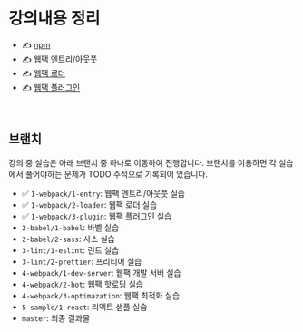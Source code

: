 # 강의내용 정리

- ✍ [npm](https://github.com/salybu/webpack.2/blob/1-webpack/1-entry/NPM.md)
- ✍ [웹팩 엔트리/아웃풋](https://github.com/salybu/webpack.2/blob/1-webpack/1-entry/entryoutput.md)
- ✍ [웹팩 로더](https://github.com/salybu/webpack.2/blob/1-webpack/2-loader/loader.md)
- ✍ [웹팩 플러그인](https://github.com/salybu/webpack.2/blob/1-webpack/3-plugin/plugin.md)

&nbsp;

## 브랜치

강의 중 실습은 아래 브랜치 중 하나로 이동하여 진행합니다.
브랜치를 이용하면 각 실습에서 풀어야하는 문제가 TODO 주석으로 기록되어 있습니다.

- ✅ `1-webpack/1-entry`: 웹팩 엔트리/아웃풋 실습
- ✅ `1-webpack/2-loader`: 웹팩 로더 실습
- ✅ `1-webpack/3-plugin`: 웹팩 플러그인 실습
- `2-babel/1-babel`: 바벨 실습
- `2-babel/2-sass`: 사스 실습
- `3-lint/1-eslint`: 린트 실습
- `3-lint/2-prettier`: 프리티어 실습
- `4-webpack/1-dev-server`: 웹팩 개발 서버 실습
- `4-webpack/2-hot`: 웹팩 핫로딩 실습
- `4-webpack/3-optimazation`: 웹팩 최적화 실습
- `5-sample/1-react`: 리액트 샘플 실습
- `master`: 최종 결과물

